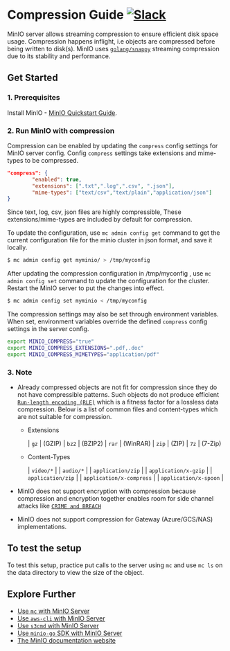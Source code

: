 # Compression Guide [![Slack](https://slack.min.io/slack?type=svg)](https://slack.min.io)

MinIO server allows streaming compression to ensure efficient disk space usage. Compression happens inflight, i.e objects are compressed before being written to disk(s). MinIO uses [`golang/snappy`](https://github.com/golang/snappy) streaming compression due to its stability and performance.

## Get Started

### 1. Prerequisites

Install MinIO - [MinIO Quickstart Guide](https://docs.min.io/docs/minio-quickstart-guide).

### 2. Run MinIO with compression

Compression can be enabled by updating the `compress` config settings for MinIO server config. Config `compress` settings take extensions and mime-types to be compressed.

```json
"compress": {
        "enabled": true,
        "extensions": [".txt",".log",".csv", ".json"],
        "mime-types": ["text/csv","text/plain","application/json"]
}
```

Since text, log, csv, json files are highly compressible, These extensions/mime-types are included by default for compression.

To update the configuration, use `mc admin config get` command to get the current configuration file for the minio cluster in json format, and save it locally.

```sh
$ mc admin config get myminio/ > /tmp/myconfig
```

After updating the compression configuration in /tmp/myconfig , use `mc admin config set` command to update the configuration for the cluster. Restart the MinIO server to put the changes into effect.

```sh
$ mc admin config set myminio < /tmp/myconfig
```

The compression settings may also be set through environment variables. When set, environment variables override the defined `compress` config settings in the server config.

```bash
export MINIO_COMPRESS="true"
export MINIO_COMPRESS_EXTENSIONS=".pdf,.doc"
export MINIO_COMPRESS_MIMETYPES="application/pdf"
```

### 3. Note

- Already compressed objects are not fit for compression since they do not have compressible patterns. Such objects do not produce efficient [`Run-length encoding (RLE)`](https://en.wikipedia.org/wiki/Run-length_encoding) which is a fitness factor for a lossless data compression. Below is a list of common files and content-types which are not suitable for compression.

    - Extensions

      | `gz` | (GZIP)
      | `bz2` | (BZIP2)
      | `rar` | (WinRAR)
      | `zip` | (ZIP)
      | `7z` | (7-Zip)

    - Content-Types

      | `video/*` |
      | `audio/*` |
      | `application/zip` |
      | `application/x-gzip` |
      | `application/zip` |
      | `application/x-compress` |
      | `application/x-spoon` |

- MinIO does not support encryption with compression because compression and encryption together enables room for side channel attacks like [`CRIME and BREACH`](https://en.wikipedia.org/wiki/CRIME)

- MinIO does not support compression for Gateway (Azure/GCS/NAS) implementations.

## To test the setup

To test this setup, practice put calls to the server using `mc` and use `mc ls` on the data directory to view the size of the object.

## Explore Further

- [Use `mc` with MinIO Server](https://docs.min.io/docs/minio-client-quickstart-guide)
- [Use `aws-cli` with MinIO Server](https://docs.min.io/docs/aws-cli-with-minio)
- [Use `s3cmd` with MinIO Server](https://docs.min.io/docs/s3cmd-with-minio)
- [Use `minio-go` SDK with MinIO Server](https://docs.min.io/docs/golang-client-quickstart-guide)
- [The MinIO documentation website](https://docs.min.io)

